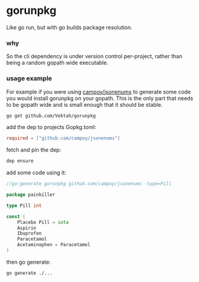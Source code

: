 gorunpkg
========

Like go run, but with go builds package resolution.

### why
So the cli dependency is under version control per-project, rather than being a random gopath wide executable.

### usage example

For example if you were using [campoy/jsonenums](http://github.com/campoy/jsonenums) to generate some code you would
install gorunpkg on your gopath. This is the only part that needs to be gopath wide and is small enough that it should be stable.
```bash
go get github.com/Vektah/gorunpkg
```

add the dep to projects Gopkg.toml:
```toml
required = ["github.com/campoy/jsonenums"]
```

fetch and pin the dep:
```bash
dep ensure
```

add some code using it:
```go
//go:generate gorunpkg github.com/campoy/jsonenums -type=Pill

package painkiller

type Pill int

const (
	Placebo Pill = iota
	Aspirin
	Ibuprofen
	Paracetamol
	Acetaminophen = Paracetamol
)
```

then go generate:
```bash
go generate ./...
```
